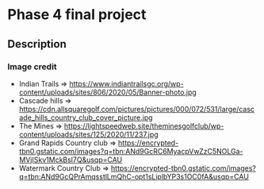 # Phase 4 final project

## Description

### Image credit
* Indian Trails => https://www.indiantrailsgc.org/wp-content/uploads/sites/806/2020/05/Banner-photo.jpg
* Cascade hills => https://cdn.allsquaregolf.com/pictures/pictures/000/072/531/large/cascade_hills_country_club_cover_picture.jpg
* The Mines => https://lightspeedweb.site/theminesgolfclub/wp-content/uploads/sites/125/2020/11/237.jpg
* Grand Rapids Country club => https://encrypted-tbn0.gstatic.com/images?q=tbn:ANd9GcRC6MyacpVwZzC5NOLGa-MVjISkv1MckBsl7Q&usqp=CAU
* Watermark Country Club => https://encrypted-tbn0.gstatic.com/images?q=tbn:ANd9GcQPrAmqsstlLmQhC-opt1sLiplbYP3s1OC0fA&usqp=CAU